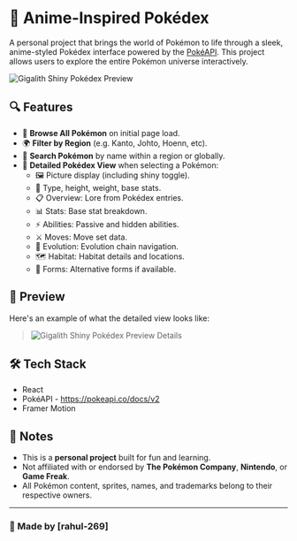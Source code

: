# 🌟 Anime-Inspired Pokédex

A personal project that brings the world of Pokémon to life through a sleek, anime-styled Pokédex interface powered by the [PokéAPI](https://pokeapi.co/). This project allows users to explore the entire Pokémon universe interactively.

![Gigalith Shiny Pokédex Preview](https://github.com/user-attachments/assets/7a24b831-f225-4024-b450-9dbf81fca32f)



## 🔍 Features

- 🧭 **Browse All Pokémon** on initial page load.
- 🌍 **Filter by Region** (e.g. Kanto, Johto, Hoenn, etc).
- 🔎 **Search Pokémon** by name within a region or globally.
- 📖 **Detailed Pokédex View** when selecting a Pokémon:
  - 🖼️ Picture display (including shiny toggle).
  - 🧬 Type, height, weight, base stats.
  - 📋 Overview: Lore from Pokédex entries.
  - 📊 Stats: Base stat breakdown.
  - ⚡ Abilities: Passive and hidden abilities.
  - ⚔️ Moves: Move set data.
  - 🔄 Evolution: Evolution chain navigation.
  - 🗺️ Habitat: Habitat details and locations.
  - 🔄 Forms: Alternative forms if available.

## 📸 Preview

Here's an example of what the detailed view looks like:

> ![Gigalith Shiny Pokédex Preview Details](https://github.com/user-attachments/assets/7180cb3d-c2ba-4559-9746-293d717a9727)


## 🛠️ Tech Stack

- React
- PokéAPI - https://pokeapi.co/docs/v2
- Framer Motion

## 🚧 Notes

- This is a **personal project** built for fun and learning.
- Not affiliated with or endorsed by **The Pokémon Company**, **Nintendo**, or **Game Freak**.
- All Pokémon content, sprites, names, and trademarks belong to their respective owners.

---

### 🎉 Made by [rahul-269]
